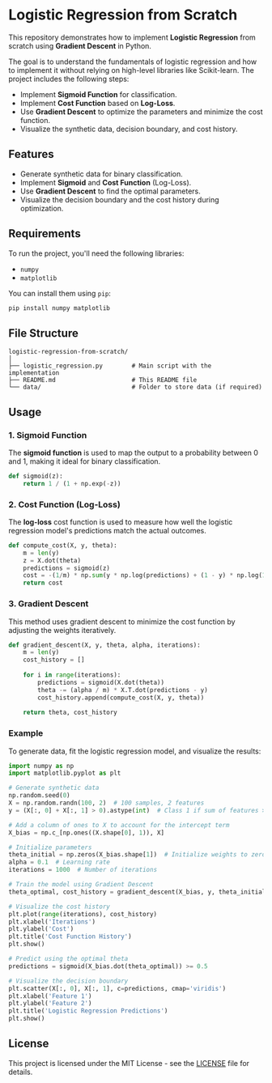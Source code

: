 # Logistic Regression from Scratch

This repository demonstrates how to implement **Logistic Regression** from scratch using **Gradient Descent** in Python.

The goal is to understand the fundamentals of logistic regression and how to implement it without relying on high-level libraries like Scikit-learn. The project includes the following steps:

- Implement **Sigmoid Function** for classification.
- Implement **Cost Function** based on **Log-Loss**.
- Use **Gradient Descent** to optimize the parameters and minimize the cost function.
- Visualize the synthetic data, decision boundary, and cost history.

## Features
- Generate synthetic data for binary classification.
- Implement **Sigmoid** and **Cost Function** (Log-Loss).
- Use **Gradient Descent** to find the optimal parameters.
- Visualize the decision boundary and the cost history during optimization.

## Requirements

To run the project, you'll need the following libraries:

- `numpy`
- `matplotlib`

You can install them using `pip`:

```bash
pip install numpy matplotlib
```

## File Structure

```
logistic-regression-from-scratch/
│
├── logistic_regression.py        # Main script with the implementation
├── README.md                     # This README file
└── data/                         # Folder to store data (if required)
```

## Usage

### 1. **Sigmoid Function**
The **sigmoid function** is used to map the output to a probability between 0 and 1, making it ideal for binary classification.

```python
def sigmoid(z):
    return 1 / (1 + np.exp(-z))
```

### 2. **Cost Function (Log-Loss)**
The **log-loss** cost function is used to measure how well the logistic regression model's predictions match the actual outcomes.

```python
def compute_cost(X, y, theta):
    m = len(y)
    z = X.dot(theta)
    predictions = sigmoid(z)
    cost = -(1/m) * np.sum(y * np.log(predictions) + (1 - y) * np.log(1 - predictions))
    return cost
```

### 3. **Gradient Descent**
This method uses gradient descent to minimize the cost function by adjusting the weights iteratively.

```python
def gradient_descent(X, y, theta, alpha, iterations):
    m = len(y)
    cost_history = []
    
    for i in range(iterations):
        predictions = sigmoid(X.dot(theta))
        theta -= (alpha / m) * X.T.dot(predictions - y)
        cost_history.append(compute_cost(X, y, theta))
    
    return theta, cost_history
```

### Example
To generate data, fit the logistic regression model, and visualize the results:

```python
import numpy as np
import matplotlib.pyplot as plt

# Generate synthetic data
np.random.seed(0)
X = np.random.randn(100, 2)  # 100 samples, 2 features
y = (X[:, 0] + X[:, 1] > 0).astype(int)  # Class 1 if sum of features > 0 else Class 0

# Add a column of ones to X to account for the intercept term
X_bias = np.c_[np.ones((X.shape[0], 1)), X]

# Initialize parameters
theta_initial = np.zeros(X_bias.shape[1])  # Initialize weights to zeros
alpha = 0.1  # Learning rate
iterations = 1000  # Number of iterations

# Train the model using Gradient Descent
theta_optimal, cost_history = gradient_descent(X_bias, y, theta_initial, alpha, iterations)

# Visualize the cost history
plt.plot(range(iterations), cost_history)
plt.xlabel('Iterations')
plt.ylabel('Cost')
plt.title('Cost Function History')
plt.show()

# Predict using the optimal theta
predictions = sigmoid(X_bias.dot(theta_optimal)) >= 0.5

# Visualize the decision boundary
plt.scatter(X[:, 0], X[:, 1], c=predictions, cmap='viridis')
plt.xlabel('Feature 1')
plt.ylabel('Feature 2')
plt.title('Logistic Regression Predictions')
plt.show()
```

## License

This project is licensed under the MIT License - see the [LICENSE](LICENSE) file for details.
